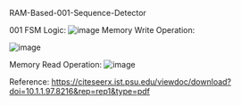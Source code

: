 RAM-Based-001-Sequence-Detector

001 FSM Logic:
![image](https://user-images.githubusercontent.com/82434808/122651443-6feb0d00-d156-11eb-97f0-80d5dfed46d6.png)
Memory Write Operation:

![image](https://user-images.githubusercontent.com/82434808/122651338-c6a41700-d155-11eb-849a-4b54d19bbb1a.png)

Memory Read Operation:
![image](https://user-images.githubusercontent.com/82434808/122651347-d6236000-d155-11eb-8cca-b2d982e9743b.png)


Reference:
https://citeseerx.ist.psu.edu/viewdoc/download?doi=10.1.1.97.8216&rep=rep1&type=pdf




